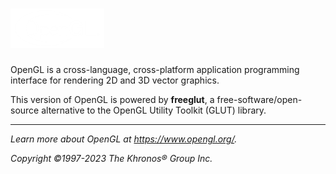 # ![opengl](logo/opengl.png)

OpenGL is a cross-language, cross-platform application programming interface for rendering 2D and 3D vector graphics.

This version of OpenGL is powered by **freeglut**, a free-software/open-source alternative to the OpenGL Utility Toolkit (GLUT) library.

____________________________________________________________
*Learn more about OpenGL at https://www.opengl.org/.*

*Copyright ©1997-2023 The Khronos® Group Inc.*
  
    
    

